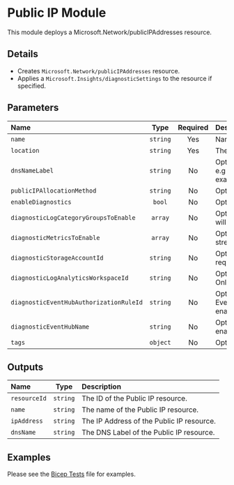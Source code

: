 # Public IP Module

This module deploys a Microsoft.Network/publicIPAddresses resource.

## Details

- Creates `Microsoft.Network/publicIPAddresses` resource.
- Applies a `Microsoft.Insights/diagnosticSettings` to the resource if specified.

## Parameters

| Name                                    | Type     | Required | Description                                                                                                             |
| :-------------------------------------- | :------: | :------: | :---------------------------------------------------------------------------------------------------------------------- |
| `name`                                  | `string` | Yes      | Name of the Public IP resource.                                                                                         |
| `location`                              | `string` | Yes      | The geo-location where the resource lives.                                                                              |
| `dnsNameLabel`                          | `string` | No       | Optional. A name associated with Azure region. e.g example.australiasoutheast.cloudapp.azure.com.                       |
| `publicIPAllocationMethod`              | `string` | No       | Optional. The Public IP allocation method.                                                                              |
| `enableDiagnostics`                     | `bool`   | No       | Optional. Enable diagnostic logging.                                                                                    |
| `diagnosticLogCategoryGroupsToEnable`   | `array`  | No       | Optional. The name of log category groups that will be streamed.                                                        |
| `diagnosticMetricsToEnable`             | `array`  | No       | Optional. The name of metrics that will be streamed.                                                                    |
| `diagnosticStorageAccountId`            | `string` | No       | Optional. Storage account resource id. Only required if enableDiagnostics is set to true.                               |
| `diagnosticLogAnalyticsWorkspaceId`     | `string` | No       | Optional. Log analytics workspace resource id. Only required if enableDiagnostics is set to true.                       |
| `diagnosticEventHubAuthorizationRuleId` | `string` | No       | Optional. Event hub authorization rule for the Event Hubs namespace. Only required if enableDiagnostics is set to true. |
| `diagnosticEventHubName`                | `string` | No       | Optional. Event hub name. Only required if enableDiagnostics is set to true.                                            |
| `tags`                                  | `object` | No       | Optional. Resource tags.                                                                                                |

## Outputs

| Name         | Type     | Description                               |
| :----------- | :------: | :---------------------------------------- |
| `resourceId` | `string` | The ID of the Public IP resource.         |
| `name`       | `string` | The name of the Public IP resource.       |
| `ipAddress`  | `string` | The IP Address of the Public IP resource. |
| `dnsName`    | `string` | The DNS Label of the Public IP resource.  |

## Examples

Please see the [Bicep Tests](test/main.test.bicep) file for examples.